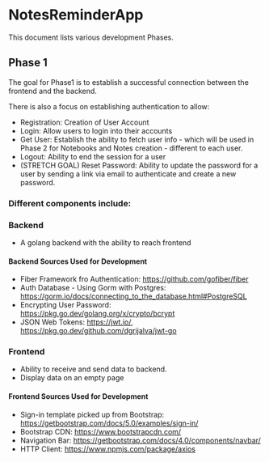 # NotesReminderApp
This document lists various development Phases.

## Phase 1
The goal for Phase1 is to establish a successful connection between the frontend and the backend. 

There is also a focus on establishing authentication to allow:
* Registration: Creation of User Account
* Login: Allow users to login into their accounts
* Get User: Establish the ability to fetch user info - which will be used in Phase 2 for Notebooks and Notes creation - different to each user.
* Logout: Ability to end the session for a user
* (STRETCH GOAL) Reset Password: Ability to update the password for a user by sending a link via email to authenticate and create a new password.

### Different components include:
### Backend
* A golang backend with the ability to reach frontend

#### Backend Sources Used for Development
* Fiber Framework fro Authentication: https://github.com/gofiber/fiber
* Auth Database - Using Gorm with Postgres: https://gorm.io/docs/connecting_to_the_database.html#PostgreSQL
* Encrypting User Password: https://pkg.go.dev/golang.org/x/crypto/bcrypt
* JSON Web Tokens: https://jwt.io/, https://pkg.go.dev/github.com/dgrijalva/jwt-go

### Frontend
* Ability to receive and send data to backend.
* Display data on an empty page

#### Frontend Sources Used for Development
* Sign-in template picked up from Bootstrap: https://getbootstrap.com/docs/5.0/examples/sign-in/
* Bootstrap CDN: https://www.bootstrapcdn.com/
* Navigation Bar: https://getbootstrap.com/docs/4.0/components/navbar/
* HTTP Client: https://www.npmjs.com/package/axios

